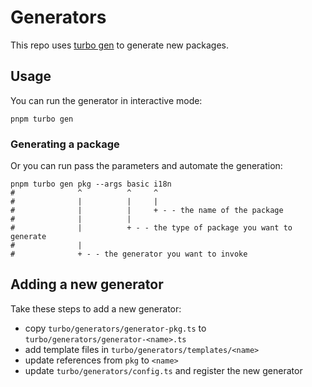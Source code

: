 # Generators

This repo uses [turbo gen](https://turborepo.com/docs/guides/generating-code) to
generate new packages.

## Usage

You can run the generator in interactive mode:

```shell
pnpm turbo gen
```

### Generating a package

Or you can run pass the parameters and automate the generation:

```shell
pnpm turbo gen pkg --args basic i18n
#              ^          ^     ^
#              |          |     |
#              |          |     + - - the name of the package
#              |          |
#              |          + - - the type of package you want to generate
#              |
#              + - - the generator you want to invoke
```

## Adding a new generator

Take these steps to add a new generator:

- copy `turbo/generators/generator-pkg.ts` to
  `turbo/generators/generator-<name>.ts`
- add template files in `turbo/generators/templates/<name>`
- update references from `pkg` to `<name>`
- update `turbo/generators/config.ts` and register the new generator
